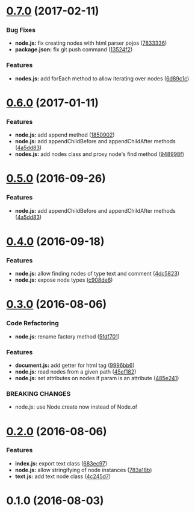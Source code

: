 <a name="0.7.0"></a>
# [0.7.0](https://github.com/stfsy/node-html-light/compare/v0.6.0...v0.7.0) (2017-02-11)


### Bug Fixes

* **node.js:** fix creating nodes with html parser pojos ([7833336](https://github.com/stfsy/node-html-light/commit/7833336))
* **package.json:** fix git push command ([13524f2](https://github.com/stfsy/node-html-light/commit/13524f2))


### Features

* **nodes.js:** add forEach method to allow iterating over nodes ([6d89c1c](https://github.com/stfsy/node-html-light/commit/6d89c1c))



<a name="0.6.0"></a>
# [0.6.0](https://github.com/stfsy/node-html-light/compare/v0.4.0...v0.6.0) (2017-01-11)


### Features

* **node.js:** add append method ([1850902](https://github.com/stfsy/node-html-light/commit/1850902))
* **node.js:** add appendChildBefore and appendChildAfter methods ([4a5dd83](https://github.com/stfsy/node-html-light/commit/4a5dd83))
* **nodes.js:** add nodes class and proxy node's find method ([948998f](https://github.com/stfsy/node-html-light/commit/948998f))



<a name="0.5.0"></a>
# [0.5.0](https://github.com/stfsy/node-html-light/compare/v0.4.0...v0.5.0) (2016-09-26)


### Features

* **node.js:** add appendChildBefore and appendChildAfter methods ([4a5dd83](https://github.com/stfsy/node-html-light/commit/4a5dd83))



<a name="0.4.0"></a>
# [0.4.0](https://github.com/stfsy/node-html-light/compare/v0.3.0...v0.4.0) (2016-09-18)


### Features

* **node.js:** allow finding nodes of type text and comment ([4dc5823](https://github.com/stfsy/node-html-light/commit/4dc5823))
* **node.js:** expose node types ([c908de6](https://github.com/stfsy/node-html-light/commit/c908de6))



<a name="0.3.0"></a>
# [0.3.0](https://github.com/stfsy/node-html-light/compare/v0.2.0...v0.3.0) (2016-08-06)


### Code Refactoring

* **node.js:** rename factory method ([5fdf701](https://github.com/stfsy/node-html-light/commit/5fdf701))


### Features

* **document.js:** add getter for html tag ([9996bb6](https://github.com/stfsy/node-html-light/commit/9996bb6))
* **node.js:** read nodes from a given path ([45ef182](https://github.com/stfsy/node-html-light/commit/45ef182))
* **node.js:** set attributes on nodes if param is an attribute ([485e241](https://github.com/stfsy/node-html-light/commit/485e241))


### BREAKING CHANGES

* node.js: use Node.create now instead of Node.of



<a name="0.2.0"></a>
# [0.2.0](https://github.com/stfsy/node-html-light/compare/v0.1.0...v0.2.0) (2016-08-06)


### Features

* **index.js:** export text class ([683ec97](https://github.com/stfsy/node-html-light/commit/683ec97))
* **node.js:** allow stringifying of node instances ([783a18b](https://github.com/stfsy/node-html-light/commit/783a18b))
* **text.js:** add text node class ([4c245d7](https://github.com/stfsy/node-html-light/commit/4c245d7))



<a name="0.1.0"></a>
# 0.1.0 (2016-08-03)



